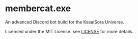# membercat.exe

An advanced Discord bot build for the KasaiSora Universe.

Licensed under the MIT License. see [LICENSE](license) for more details.

